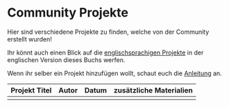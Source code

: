 # Community Projekte

Hier sind verschiedene Projekte zu finden, welche von der Community erstellt wurden!

Ihr könnt auch einen Blick auf die [englischsprachigen Projekte](../../en/community_projects/index.html) in der englischen Version dieses Buchs werfen.

Wenn ihr selber ein Projekt hinzufügen wollt, schaut euch die [Anleitung](../eigene_projekte.md) an.


| Projekt Titel | Autor | Datum | zusätzliche Materialien |
|---------------|-------|-------|-------------------------|
|  |  |  |  |
